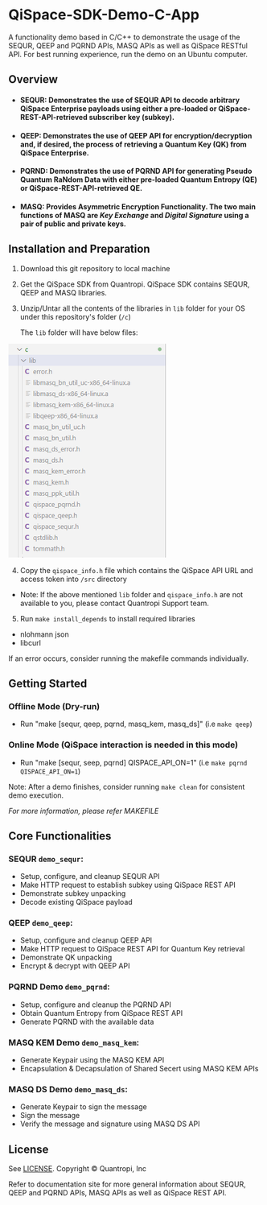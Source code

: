 # QiSpace-SDK-Demo-C-App

A functionality demo based in C/C++ to demonstrate the usage of the SEQUR, QEEP and PQRND APIs, MASQ APIs as well as QiSpace RESTful API. For best running experience, run the demo on an Ubuntu computer.

## **Overview**
- #### SEQUR: Demonstrates the use of SEQUR API to decode arbitrary QiSpace Enterprise payloads using either a pre-loaded or QiSpace-REST-API-retrieved subscriber key (subkey).
- #### QEEP: Demonstrates the use of QEEP API for encryption/decryption and, if desired, the process of retrieving a Quantum Key (QK) from QiSpace Enterprise. 
- #### PQRND: Demonstrates the use of PQRND API for generating Pseudo Quantum RaNdom Data with either pre-loaded Quantum Entropy (QE) or QiSpace-REST-API-retrieved QE.
- #### MASQ: Provides Asymmetric Encryption Functionality. The two main functions of MASQ are *Key Exchange* and *Digital Signature* using a pair of public and private keys.

## **Installation and Preparation**
1. Download this git repository to local machine
2. Get the QiSpace SDK from Quantropi. QiSpace SDK contains SEQUR, QEEP and MASQ libraries.
3. Unzip/Untar all the contents of the libraries in `lib` folder for your OS under this repository's folder (`/c`)
  
    The `lib` folder will have below files:
  
  ![lib, the lib folder](lib.png)


4. Copy the `qispace_info.h` file which contains the QiSpace API URL and access token into `/src` directory
  - Note: If the above mentioned `lib` folder and `qispace_info.h` are not available to you, please contact Quantropi Support team.
5. Run `make install_depends` to install required libraries 
  - nlohmann json
  - libcurl

  If an error occurs, consider running the makefile commands individually.

## **Getting Started**
### Offline Mode (Dry-run) 
  - Run "make [sequr, qeep, pqrnd, masq_kem, masq_ds]" (i.e `make qeep`)

### Online Mode (QiSpace interaction is needed in this mode)
  - Run "make [sequr, seep, pqrnd] QISPACE_API_ON=1" (i.e `make pqrnd QISPACE_API_ON=1`)

Note: After a demo finishes, consider running `make clean` for consistent demo execution. 

*For more information, please refer MAKEFILE*

## **Core Functionalities**
### SEQUR  `demo_sequr`: 
- Setup, configure, and cleanup  SEQUR API
- Make HTTP request to establish subkey using QiSpace REST API
- Demonstrate subkey unpacking
- Decode  existing QiSpace payload

### QEEP `demo_qeep`:
- Setup, configure and cleanup  QEEP API
- Make HTTP request to QiSpace REST API for Quantum Key retrieval  
- Demonstrate QK unpacking
- Encrypt & decrypt with QEEP API

### PQRND Demo `demo_pqrnd`:
- Setup, configure and cleanup the PQRND API
- Obtain Quantum Entropy from QiSpace REST API 
- Generate PQRND with the available data

### MASQ KEM Demo `demo_masq_kem`:
- Generate Keypair using the MASQ KEM API
- Encapsulation & Decapsulation of Shared Secert using MASQ KEM APIs

### MASQ DS Demo `demo_masq_ds`:
- Generate Keypair to sign the message
- Sign the message
- Verify the message and signature using MASQ DS API
 
## **License** 
See [LICENSE](LICENSE). Copyright © Quantropi, Inc 
 
Refer to documentation site for more general information about SEQUR, QEEP and PQRND APIs, MASQ APIs as well as QiSpace REST API.

